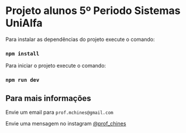 # Projeto alunos 5º Periodo Sistemas UniAlfa

Para instalar as dependências do projeto execute o comando:

### `npm install`

Para iniciar o projeto execute o comando:

### `npm run dev`


## Para mais informações

Envie um email para `prof.mchines@gmail.com`

Envie uma mensagem no instagram [@prof_chines](https://www.instagram.com/prof_chines)
